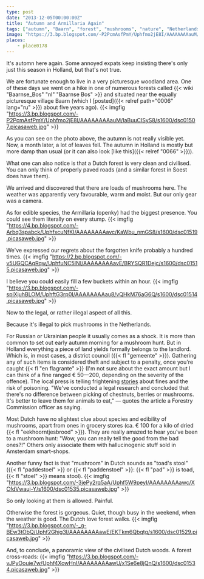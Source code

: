 ```yaml
---
type: post
date: "2013-12-05T00:00:00Z"
title: "Autumn and Armillaria Again"
tags: ["autumn", "Baarn", "forest", "mushrooms", "nature", "Netherlands"]
image: "https://3.bp.blogspot.com/-P2PcmAsfPmY/Uphfmo2jE8I/AAAAAAAAauM/IaBuuCISyS8/s1600/dsc01507.picasaweb.jpg"
places:
    - place0178
---
```


It's automn here again. Some annoyed expats keep insisting there's only just this season in Holland, but that's not true.

We are fortunate enough to live in a very picturesque woodland area. One of these days we went on a hike in one of numerous forests called {{< wiki "Baarnse_Bos" "nl" "Baarnse Bos" >}} and situated near the equally picturesque village Baarn (which I [posted]({{< relref path="0006" lang="ru" >}}) about five years ago).
{{< imgfig "https://3.bp.blogspot.com/-P2PcmAsfPmY/Uphfmo2jE8I/AAAAAAAAauM/IaBuuCISyS8/s1600/dsc01507.picasaweb.jpg" >}}

<!--more-->

As you can see on the photo above, the autumn is not really visible yet. Now, a month later, a lot of leaves fell. The autumn in Holland is mostly but more damp than usual (or it can also look [like this]({{< relref "0066" >}})).

What one can also notice is that a Dutch forest is very clean and civilised. You can only think of properly paved roads (and a similar forest in Soest does have them).

We arrived and discovered that there are loads of mushrooms here. The weather was apparently very favourable, warm and moist. But our only gear was a camera.

As for edible species, the Armillaria (openky) had the biggest presence. You could see them literally on every stump.
{{< imgfig "https://4.bp.blogspot.com/-Arbq3spabck/UphfxcuNfKI/AAAAAAAAavc/KaWbu_nmGS8/s1600/dsc01519.picasaweb.jpg" >}}

We've expressed our regrets about the forgotten knife probably a hundred times.
{{< imgfig "https://2.bp.blogspot.com/-v5UGQCAqRqw/UphfuNC5INI/AAAAAAAAavE/BRYSQR1Dejc/s1600/dsc01515.picasaweb.jpg" >}}

I believe you could easily fill a few buckets within an hour.
{{< imgfig "https://3.bp.blogspot.com/-splXjuhBLOM/UphftG3rp0I/AAAAAAAAau8/vQHkM76aG6Q/s1600/dsc01514.picasaweb.jpg" >}}

Now to the legal, or rather illegal aspect of all this.

Because it's illegal to pick mushrooms in the Netherlands.

For Russian or Ukrainian people it usually comes as a shock. It is more than common to set out early autumn morning for a mushroom hunt. But in Holland everything a piece of land yields formally belongs to the landlord. Which is, in most cases, a district council ({{< fl "gemeente" >}}). Gathering any of such items is considered theft and subject to a penalty, once you're caught {{< fl "en flagrante" >}} (I'm not sure about the exact amount but I can think of a fine ranged € 50—200, depending on the severity of the offence). The local press is telling frightening [stories](http://www.nu.nl/lifestyle/3602487/paddenstoelen-plukken-eigen-risico.html) about fines and the risk of poisoning. "We've conducted a legal research and concluded that there's no difference between picking of chestnuts, berries or mushrooms. It's better to leave them for animals to eat," — quotes the article a Forestry Commission officer as saying.

Most Dutch have no slightest clue about species and edibility of mushrooms, apart from ones in grocery stores (ca. € 100 for a kilo of dried {{< fl "eekhoorntjesbrood" >}}). They are really amazed to hear you've been to a mushroom hunt: "Wow, you can really tell the good from the bad ones?!" Others only associate them with hallucinogenic stuff sold in Amsterdam smart-shops.

Another funny fact is that "mushroom" in Dutch sounds as "toad's stool" ({{< fl "paddestoel" >}} or {{< fl "paddenstoel" >}}: {{< fl "pad" >}} is toad, {{< fl "stoel" >}} means stool).
{{< imgfig "https://3.bp.blogspot.com/-3jePy2rq5aA/Uphf5W9peyI/AAAAAAAAawc/XCfdVwauj-Y/s1600/dsc01535.picasaweb.jpg" >}}

So only looking at them is allowed. Painful.

Otherwise the forest is gorgeous. Quiet, though busy in the weekend, when the weather is good. The Dutch love forest walks.
{{< imgfig "https://3.bp.blogspot.com/-_g-BEw3tObQ/Uphf2Ghig3I/AAAAAAAAawE/EKTkm6Qbqtg/s1600/dsc01529.picasaweb.jpg" >}}

And, to conclude, a panoramic view of the civilised Dutch woods. A forest cross-roads:
{{< imgfig "https://3.bp.blogspot.com/-vJPyOouie7w/Uphf4XowHnI/AAAAAAAAawU/x1Se6e8jQnQ/s1600/dsc01534.picasaweb.jpg" >}}
